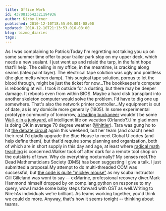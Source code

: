 ```yaml
---
title: Office Work
id: 4370813542321194936
author: Kirby Urner
published: 2010-12-10T18:55:00.001-08:00
updated: 2010-12-10T21:13:53.016-08:00
blog: bizmo_diaries
tags: 
---
```


As I was complaining to Patrick:Today I'm regretting not taking you up on some summer time offer to pour trailer park slop on my upper deck, which needs a new sealant. I just went up and relaid the tarp, in the faint hope that'll help.  The ceiling in my office, in the meantime, is cracking along seams (latex paint layer).  The electrical tape solution was ugly and pointless (the glue melts when damp).  This surgical tape solution, porous to let the blood through, might be just the ticket for now...The bookkeeper's computer is rebooting at will.  I took it outside for a dusting, but there may be deeper damage.  It reboots even from within BIOS.  Maybe a hard disk transplant into another skeleton computer would solve the problem.  I'd have to dig one up somewhere.  That's also the network printer controller...My equipment is out of date, as is my domicile more generally (1905).  In some experimental prototype community of tomorrow, [a leading buckaneer](http://groups.yahoo.com/group/synergeo/message/63777) wouldn't be some [Wall-e in a junkyard](http://worldgame.blogspot.com/2008/06/wall-e-movie-review.html), all intelligent life on vacation (Orlando?).I'm glad mom is doing OK in average 70 degree weather ([Whittier](http://mybizmo.blogspot.com/2007/12/whittier-usa.html)).  Tara was gung ho to hit [the debate circuit](http://worldgame.blogspot.com/2010/12/judging-day.html) again this weekend, but her team (and coach) need their rest.I'd gladly upgrade the Blue House to meet Global U codes (and help define them), but that'd require some planning and organization, both of which are in short supply in this day and age, at least where [radical math teaching](http://groups.yahoo.com/group/synergeo/message/63780) is concerned.Walker took off after dark for a remote tool shop on the outskirts of town.  Why do everything nocturnally?  My senses reel.The Dead Mathematicians Society (DMS) has been suggesting I give a talk.  I just submitted a proposal.My attempt to do multi-threaded COM was successful, but [the code is quite "mickey mouse"](http://mail.python.org/pipermail/edu-sig/2010-December/010139.html) as my scuba instructor Gill Gilleland was wont to say -- exMarine, professional recovery diver.Mark Hammond himself dropped by on comp.lang.python on response to my query, wow.I made some baby steps forward with OST as well.Writing to Nirel:As individuals we're brilliant.  As teams working together, you'd think we could do more. Anyway, that's how it seems tonight -- thinking about teams.